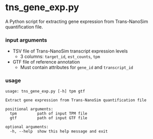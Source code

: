 # tns_gene_exp.py

A Python script for extracting gene expression from Trans-NanoSim quantification file.

### input arguments

* TSV file of Trans-NanoSim transcript expression levels
  * 3 columns: `target_id`, `est_counts`, `tpm`
* GTF file of reference annotation
  * Must contain attributes for `gene_id` and `transcript_id`

### usage

```
usage: tns_gene_exp.py [-h] tpm gtf

Extract gene expression from Trans-NanoSim quantification file

positional arguments:
  tpm         path of input TPM file
  gtf         path of input GTF file

optional arguments:
  -h, --help  show this help message and exit
```

